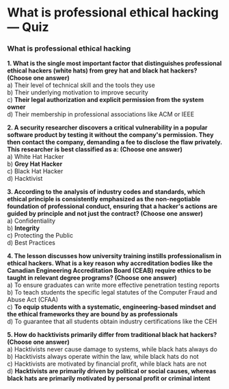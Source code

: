 # What is professional ethical hacking — Quiz

### What is professional ethical hacking

**1. What is the single most important factor that distinguishes professional ethical hackers (white hats) from grey hat and black hat hackers? (Choose one answer)** \
a) Their level of technical skill and the tools they use \
b) Their underlying motivation to improve security \
c) **Their legal authorization and explicit permission from the system owner**\
d) Their membership in professional associations like ACM or IEEE

**2. A security researcher discovers a critical vulnerability in a popular software product by testing it without the company's permission. They then contact the company, demanding a fee to disclose the flaw privately. This researcher is best classified as a: (Choose one answer)** \
a) White Hat Hacker\
b) **Grey Hat Hacker**\
c) Black Hat Hacker\
d) Hacktivist

**3. According to the analysis of industry codes and standards, which ethical principle is consistently emphasized as the non-negotiable foundation of professional conduct, ensuring that a hacker's actions are guided by principle and not just the contract? (Choose one answer)** \
a) Confidentiality\
b) **Integrity**\
c) Protecting the Public\
d) Best Practices

**4. The lesson discusses how university training instills professionalism in ethical hackers. What is a key reason why accreditation bodies like the Canadian Engineering Accreditation Board (CEAB) require ethics to be taught in relevant degree programs? (Choose one answer)** \
a) To ensure graduates can write more effective penetration testing reports \
b) To teach students the specific legal statutes of the Computer Fraud and Abuse Act (CFAA) \
c) **To equip students with a systematic, engineering-based mindset and the ethical frameworks they are bound by as professionals**\
d) To guarantee that all students obtain industry certifications like the CEH

**5. How do hacktivists primarily differ from traditional black hat hackers? (Choose one answer)** \
a) Hacktivists never cause damage to systems, while black hats always do \
b) Hacktivists always operate within the law, while black hats do not \
c) Hacktivists are motivated by financial profit, while black hats are not \
d) **Hacktivists are primarily driven by political or social causes, whereas black hats are primarily motivated by personal profit or criminal intent**
